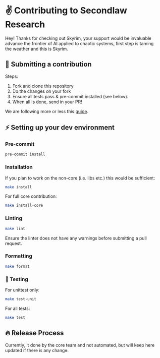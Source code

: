 # ✌️ Contributing to Secondlaw Research

Hey! Thanks for checking out Skyrim, your support would be invaluable advance the frontier of AI applied to chaotic systems, first step is taming the weather and this is Skyrim.

## 🤝 Submitting a contribution

Steps:

1. Fork and clone this repository
2. Do the changes on your fork
3. Ensure all tests pass & pre-commit installed (see below).
4. When all is done, send in your PR!

We are following more or less this [guide](https://docs.github.com/en/pull-requests/collaborating-with-pull-requests/proposing-changes-to-your-work-with-pull-requests/creating-a-pull-request).

## ⚡️ Setting up your dev environment

### Pre-commit

```bash
pre-commit install
```

### Installation

If you plan to work on the non-core (i.e. libs etc.) this would be sufficient:

```bash
make install
```

For full core contribution:

```bash
make install-core
```

### Linting

```bash
make lint
```

Ensure the linter does not have any warnings before submitting a pull request.

### Formatting

```bash
make format
```

### 🧪 Testing

For unittest only:

```bash
make test-unit
```

For all tests:

```bash
make test
```

## 🔥 Release Process

Currently, it done by the core team and not automated, but will keep here updated if there is any change.
